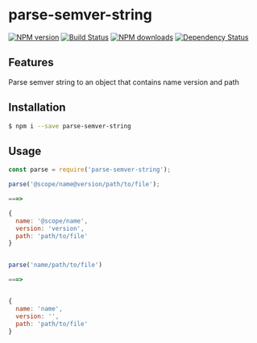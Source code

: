 # parse-semver-string

[![NPM version](https://img.shields.io/npm/v/parse-semver-string.svg?style=flat)](https://npmjs.org/package/parse-semver-string)
[![Build Status](https://img.shields.io/travis/pigcan/parse-semver-string.svg?style=flat)](https://travis-ci.org/pigcan/parse-semver-string)
[![NPM downloads](http://img.shields.io/npm/dm/parse-semver-string.svg?style=flat)](https://npmjs.org/package/parse-semver-string)
[![Dependency Status](https://david-dm.org/pigcan/parse-semver-string.svg)](https://david-dm.org/pigcan/parse-semver-string)

## Features

Parse semver string to an object that contains name version and path


## Installation

```bash
$ npm i --save parse-semver-string
```

## Usage

```js
const parse = require('parse-semver-string');

parse('@scope/name@version/path/to/file');

===>

{
  name: '@scope/name',
  version: 'version',
  path: 'path/to/file'
}


parse('name/path/to/file')

===>


{
  name: 'name',
  version: '',
  path: 'path/to/file'
}
```
